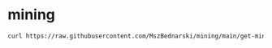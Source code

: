 # mining

```bash
curl https://raw.githubusercontent.com/MszBednarski/mining/main/get-miner.sh | sh
```